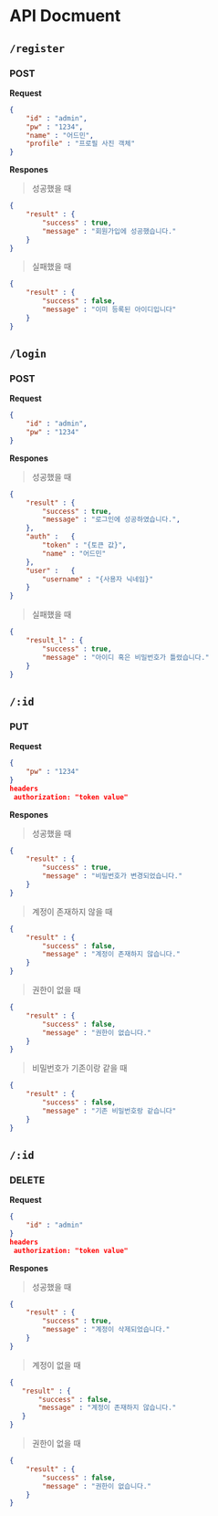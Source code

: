 # API Docmuent
## `/register`
### POST
**Request**
```json
{
    "id" : "admin",
    "pw" : "1234",
    "name" : "어드민",
    "profile" : "프로필 사진 객체"
}
```

**Respones**
> 성공했을 때
```json
{
    "result" : {
        "success" : true, 
        "message" : "회원가입에 성공했습니다."
    }
}
```
> 실패했을 때
```json
{
    "result" : {
        "success" : false,
        "message" : "이미 등록된 아이디입니다"
    }
}
```

## `/login`
### POST
**Request**
```json
{
    "id" : "admin",
    "pw" : "1234"
}
```

**Respones**
> 성공했을 때
```json
{
    "result" : {
        "success" : true,
        "message" : "로그인에 성공하였습니다.",
    },
    "auth" :   {
        "token" : "{토큰 값}",
        "name" : "어드민"
    },
    "user" :   {
        "username" : "{사용자 닉네임}"
    }
}
``` 

> 실패했을 때
```json
{
    "result_l" : {
        "success" : true,
        "message" : "아이디 혹은 비밀번호가 틀렸습니다."
    }
}
```

## `/:id`
### PUT
**Request**

```json
{
    "pw" : "1234"
}
headers
 authorization: "token value"
```
**Respones**
> 성공했을 때
```json
{
    "result" : {
        "success" : true,
        "message" : "비밀번호가 변경되었습니다."
    }
}
```


> 계정이 존재하지 않을 때
```json
{
    "result" : {
        "success" : false,
        "message" : "계정이 존재하지 않습니다."
    }
}
```

> 권한이 없을 때
```json
{
    "result" : {
        "success" : false,
        "message" : "권한이 없습니다."
    }
}
```

> 비밀번호가 기존이랑 같을 때
```json
{
    "result" : {
        "success" : false,
        "message" : "기존 비밀번호랑 같습니다"
    }
}
```

## `/:id`
### DELETE
**Request**
```json
{
    "id" : "admin"
}
headers
 authorization: "token value"
```

**Respones**
> 성공했을 때
```json
{
    "result" : {
        "success" : true,
        "message" : "계정이 삭제되었습니다."
    }
}
```

 > 계정이 없을 때
 ```json
{
    "result" : {
        "success" : false,
        "message" : "계정이 존재하지 않습니다."
    }
}
```

> 권한이 없을 때
```json
{
    "result" : {
        "success" : false,
        "message" : "권한이 없습니다."
    }
}
```
